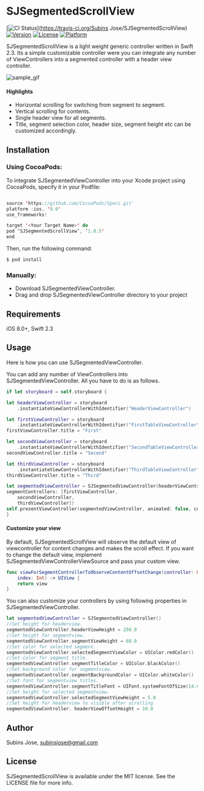 # SJSegmentedScrollView

[![CI Status](http://img.shields.io/travis/SubinsJose/SJSegmentedScrollView.svg?style=flat)](https://travis-ci.org/Subins Jose/SJSegmentedScrollView)
[![Version](https://img.shields.io/cocoapods/v/SJSegmentedScrollView.svg?style=flat)](http://cocoapods.org/pods/SJSegmentedScrollView)
[![License](https://img.shields.io/cocoapods/l/SJSegmentedScrollView.svg?style=flat)](http://cocoapods.org/pods/SJSegmentedScrollView)
[![Platform](https://img.shields.io/cocoapods/p/SJSegmentedScrollView.svg?style=flat)](http://cocoapods.org/pods/SJSegmentedScrollView)

SJSegmentedScrollView is a light weight generic controller written in Swift 2.3. Its a simple customizable controller were you can integrate any number of ViewControllers into a segmented controller with a header view controller.

![sample_gif](http://g.recordit.co/TKqjr0g6gj.gif)

#### Highlights

* Horizontal scrolling for switching from segment to segment.
* Vertical scrolling for contents.
* Single header view for all segments.
* Title, segment selection color, header size, segment height etc can be customized accordingly.

## Installation

### Using CocoaPods:

To integrate SJSegmentedViewController into your Xcode project using CocoaPods, specify it in your Podfile:
```swift

source 'https://github.com/CocoaPods/Specs.git'
platform :ios, '9.0'
use_frameworks!

target '<Your Target Name>' do
pod ’SJSegmentedScrollView’, ‘1.0.5'
end
```
Then, run the following command:
```swift
$ pod install
```

### Manually:

* Download SJSegmentedViewController.
* Drag and drop SJSegmentedViewController directory to your project

## Requirements

iOS 8.0+, Swift 2.3

## Usage

Here is how you can use SJSegmentedViewController. 

You can add any number of ViewControllers into SJSegmentedViewController. All you have to do is as follows.
```swift
if let storyboard = self.storyboard {

let headerViewController = storyboard
    .instantiateViewControllerWithIdentifier("HeaderViewController")

let firstViewController = storyboard
    .instantiateViewControllerWithIdentifier("FirstTableViewController")
firstViewController.title = "First"

let secondViewController = storyboard
    .instantiateViewControllerWithIdentifier("SecondTableViewController")
secondViewController.title = "Second"

let thirdViewController = storyboard
    .instantiateViewControllerWithIdentifier("ThirdTableViewController")
thirdViewController.title = "Third"

let segmentedViewController = SJSegmentedViewController(headerViewController: headerViewController,
segmentControllers: [firstViewController,
	secondViewController,
	thirdViewController])
self.presentViewController(segmentedViewController, animated: false, completion: nil)
}
```
#### Customize your view
By default, SJSegmentedScrollView will observe the default view of viewcontroller for content 
changes and makes the scroll effect. If you want to change the default view, implement 
SJSegmentedViewControllerViewSource and pass your custom view. 

```swift
func viewForSegmentControllerToObserveContentOffsetChange(controller: UIViewController,
    index: Int) -> UIView {
    return view
}
```

You can also customize your controllers by using following properties in SJSegmentedViewController.

```swift
let segmentedViewController = SJSegmentedViewController()
//Set height for headerview.
segmentedViewController.headerViewHeight = 250.0
//Set height for segmentview.
segmentedViewController.segmentViewHeight = 60.0
//Set color for selected segment.
segmentedViewController.selectedSegmentViewColor = UIColor.redColor()
//Set color for segment title.
segmentedViewController.segmentTitleColor = UIColor.blackColor()
//Set background color for segmentview.
segmentedViewController.segmentBackgroundColor = UIColor.whiteColor()
//Set font for segmentview titles.
segmentedViewController.segmentTitleFont = UIFont.systemFontOfSize(14.0)
//Set height for selected segmentview.
segmentedViewController.selectedSegmentViewHeight = 5.0
//Set height for headerview to visible after scrolling
segmentedViewController. headerViewOffsetHeight = 10.0
```




## Author

Subins Jose, subinsjose@gmail.com

## License

SJSegmentedScrollView is available under the MIT license. See the LICENSE file for more info.
